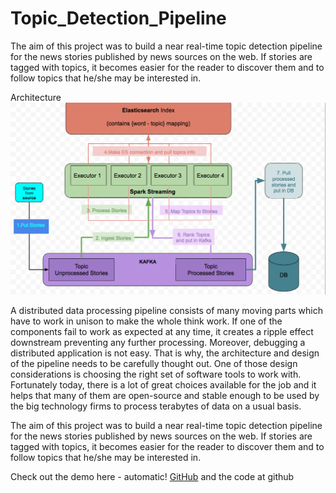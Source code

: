 # Topic_Detection_Pipeline
The aim of this project was to build a near real-time topic detection pipeline for the news stories published by news sources on the web. If stories are tagged with topics, it becomes easier for the reader to discover them and to follow topics that he/she may be interested in.

Architecture
![Topic Detection Data Pipeline](/bTopicDetectionPipelineArchitecture.png)

A distributed data processing pipeline consists of many moving parts which have to work in unison to make the whole think work. If one of the components fail to work as expected at any time, it creates a ripple effect downstream preventing any further processing. Moreover, debugging a distributed application is not easy. That is why, the architecture and design of the pipeline needs to be carefully thought out. One of those design considerations is choosing the right set of software tools to work with. Fortunately today, there is a lot of great choices available for the job and it helps that many of them are open-source and stable enough to be used by the big technology firms to process terabytes of data on a usual basis.

 The aim of this project was to build a near real-time topic detection pipeline for the news stories published by news sources on the web. If stories are tagged with topics, it becomes easier for the reader to discover them and to follow topics that he/she may be interested in.

Check out the demo here - automatic!
[GitHub](http://github.com)  and the code at github 
